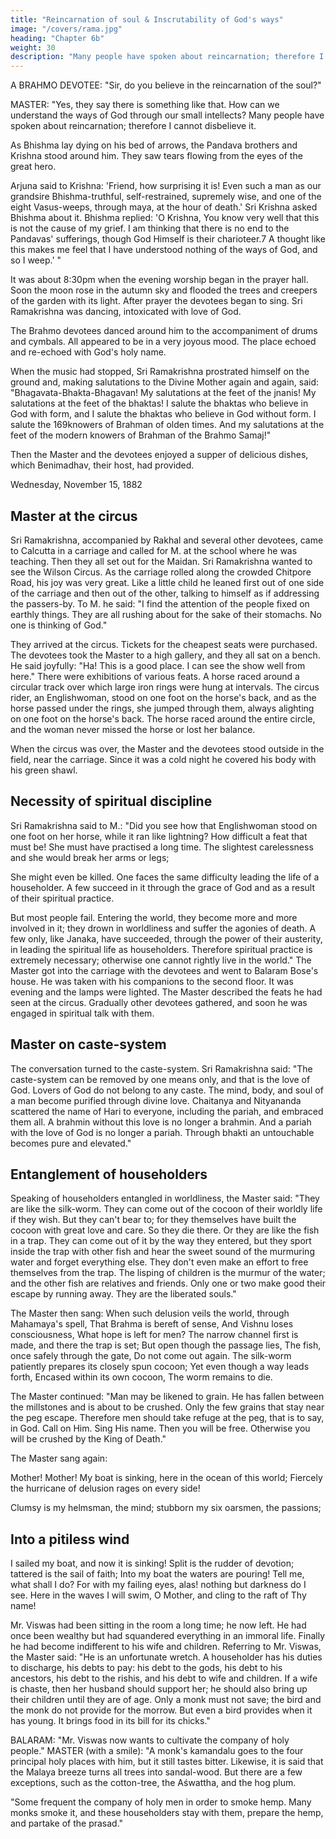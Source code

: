 ```yaml
---
title: "Reincarnation of soul & Inscrutability of God's ways"
image: "/covers/rama.jpg"
heading: "Chapter 6b"
weight: 30
description: "Many people have spoken about reincarnation; therefore I cannot disbelieve it"
---
```



A BRAHMO DEVOTEE: "Sir, do you believe in the reincarnation of the soul?"

MASTER: "Yes, they say there is something like that. How can we understand the ways of God through our small intellects? Many people have spoken about reincarnation; therefore I cannot disbelieve it. 

As Bhishma lay dying on his bed of arrows, the Pandava brothers and Krishna stood around him. They saw tears flowing from the eyes of the great hero. 

Arjuna said to Krishna: 'Friend, how surprising it is! Even such a man as our grandsire Bhishma-truthful, self-restrained, supremely wise, and one of the eight Vasus-weeps, through maya, at the hour of death.' Sri Krishna asked Bhishma about it.
Bhishma replied: 'O Krishna, You know very well that this is not the cause of my grief. I
am thinking that there is no end to the Pandavas' sufferings, though God Himself is their
charioteer.7 A thought like this makes me feel that I have understood nothing of the
ways of God, and so I weep.' "

It was about 8:30pm when the evening worship began in the prayer hall. Soon the moon rose in the autumn sky and flooded the trees and creepers of the garden with its light. After prayer the devotees began to sing. Sri Ramakrishna was dancing,
intoxicated with love of God. 

The Brahmo devotees danced around him to the accompaniment of drums and cymbals. All appeared to be in a very joyous mood. The
place echoed and re-echoed with God's holy name.

When the music had stopped, Sri Ramakrishna prostrated himself on the ground and, making salutations to the Divine
Mother again and again, said: "Bhagavata-Bhakta-Bhagavan! My salutations at the feet
of the jnanis! My salutations at the feet of the bhaktas! I salute the bhaktas who believe
in God with form, and I salute the bhaktas who believe in God without form. I salute the
169knowers of Brahman of olden times. And my salutations at the feet of the modern
knowers of Brahman of the Brahmo Samaj!"

Then the Master and the devotees enjoyed a supper of delicious dishes, which Benimadhav, their host, had provided.

Wednesday, November 15, 1882

## Master at the circus

Sri Ramakrishna, accompanied by Rakhal and several other devotees, came to Calcutta in a carriage and called for M. at the school where he was teaching. Then they all set out for the Maidan. Sri Ramakrishna wanted to see the Wilson Circus. As the carriage rolled along the crowded Chitpore Road, his joy was very great. Like a little child he leaned first out of one side of the carriage and then out of the other, talking to himself as if addressing the passers-by. To M. he said: "I find the attention of the people fixed on earthly things. They are all rushing about for the sake of their stomachs. No one is thinking of God."

They arrived at the circus. Tickets for the cheapest seats were purchased. The devotees took the Master to a high gallery, and they all sat on a bench. He said joyfully: "Ha! This is a good place. I can see the show well from here." There were exhibitions of various feats. A horse raced around a circular track over which large iron rings were hung at
intervals. The circus rider, an Englishwoman, stood on one foot on the horse's back, and
as the horse passed under the rings, she jumped through them, always alighting on one
foot on the horse's back. The horse raced around the entire circle, and the woman never
missed the horse or lost her balance.

When the circus was over, the Master and the devotees stood outside in the field, near the carriage. Since it was a cold night he covered his body with his green shawl. 

## Necessity of spiritual discipline

Sri Ramakrishna said to M.: "Did you see how that Englishwoman stood on one foot on her horse, while it ran like lightning? How difficult a feat that must be! She must have practised a long time. The slightest carelessness and she would break her arms or legs; 

She might even be killed. One faces the same difficulty leading the life of a householder. A few succeed in it through the grace of God and as a result of their spiritual practice.

But most people fail. Entering the world, they become more and more involved in it; they drown in worldliness and suffer the agonies of death. A few only, like Janaka, have succeeded, through the power of their austerity, in leading the
spiritual life as householders. Therefore spiritual practice is extremely necessary;
otherwise one cannot rightly live in the world."
The Master got into the carriage with the devotees and went to Balaram Bose's house.
He was taken with his companions to the second floor. It was evening and the lamps
were lighted. The Master described the feats he had seen at the circus. Gradually other
devotees gathered, and soon he was engaged in spiritual talk with them.


## Master on caste-system

The conversation turned to the caste-system. Sri Ramakrishna said: "The caste-system
can be removed by one means only, and that is the love of God. Lovers of God do not
belong to any caste. The mind, body, and soul of a man become purified through divine
love. Chaitanya and Nityananda scattered the name of Hari to everyone, including the
pariah, and embraced them all. A brahmin without this love is no longer a brahmin.
And a pariah with the love of God is no longer a pariah. Through bhakti an untouchable
becomes pure and elevated."

## Entanglement of householders 

Speaking of householders entangled in worldliness, the Master said: "They are like the silk-worm. They can come out of the cocoon of their worldly life if they wish. But they can't bear to; for they themselves have built the cocoon with great love and care. So they die there. Or they are like the fish in a trap. They can come out of it by the way they entered, but they sport inside the trap with other fish and hear the sweet sound of the murmuring water and forget everything else. They don't even make an effort to free themselves from the trap. The lisping of children is the murmur of the water; and the other fish are relatives and friends. Only one or two make good their escape by running away. They are the liberated souls."

The Master then sang:
When such delusion veils the world, through Mahamaya's spell,
That Brahma is bereft of sense,
And Vishnu loses consciousness,
What hope is left for men?
The narrow channel first is made, and there the trap is set;
But open though the passage lies,
The fish, once safely through the gate,
Do not come out again.
The silk-worm patiently prepares its closely spun cocoon;
Yet even though a way leads forth,
Encased within its own cocoon,
The worm remains to die.

The Master continued: "Man may be likened to grain. He has fallen between the millstones and is about to be crushed. Only the few grains that stay near the peg escape. Therefore men should take refuge at the peg, that is to say, in God. Call on Him. Sing His name. Then you will be free. Otherwise you will be crushed by the King of Death."

The Master sang again:

Mother! Mother! My boat is sinking, here in the ocean of this world;
Fiercely the hurricane of delusion rages on every side!

Clumsy is my helmsman, the mind; stubborn my six oarsmen, the passions;

## Into a pitiless wind 

I sailed my boat, and now it is sinking!
Split is the rudder of devotion; tattered is the sail of faith;
Into my boat the waters are pouring! Tell me, what shall I do?
For with my failing eyes, alas! nothing but darkness do I see.
Here in the waves I will swim,
O Mother, and cling to the raft of Thy name!

Mr. Viswas had been sitting in the room a long time; he now left. He had once been
wealthy but had squandered everything in an immoral life. Finally he had become
indifferent to his wife and children. Referring to Mr. Viswas, the Master said: "He is an
unfortunate wretch. A householder has his duties to discharge, his debts to pay: his
debt to the gods, his debt to his ancestors, his debt to the rishis, and his debt to wife
and children. If a wife is chaste, then her husband should support her; he should also
bring up their children until they are of age. Only a monk must not save; the bird and
the monk do not provide for the morrow. But even a bird provides when it has young.
It brings food in its bill for its chicks."

BALARAM: "Mr. Viswas now wants to cultivate the company of holy people."
MASTER (with a smile): "A monk's kamandalu goes to the four principal holy places with
him, but it still tastes bitter. Likewise, it is said that the Malaya breeze turns all trees
into sandal-wood. But there are a few exceptions, such as the cotton-tree, the
Aśwattha, and the hog plum.

"Some frequent the company of holy men in order to smoke hemp. Many monks smoke
it, and these householders stay with them, prepare the hemp, and partake of the
prasad."
